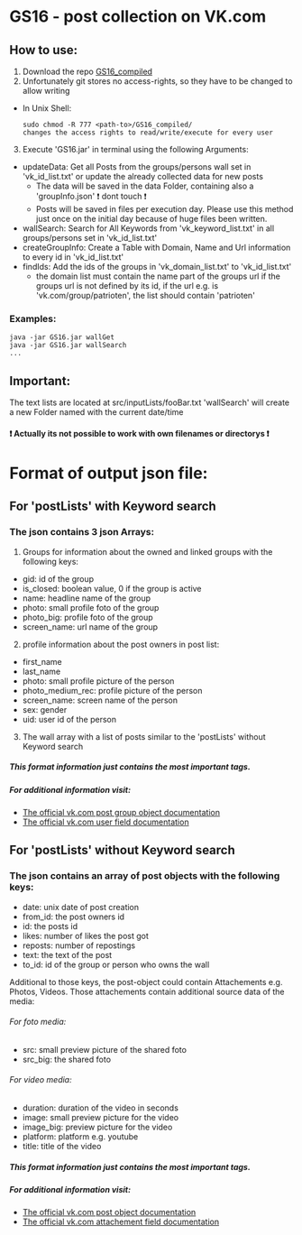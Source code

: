 # GS16 - post collection on VK.com
## How to use:

1. Download the repo [GS16_compiled](https://github.com/Eik-S/GS16_compiled)
2. Unfortunately git stores no access-rights, so they have to be changed to allow writing

  - In Unix Shell:
    ```
    sudo chmod -R 777 <path-to>/GS16_compiled/
    changes the access rights to read/write/execute for every user
    ```
3. Execute 'GS16.jar' in terminal using the following Arguments:
  - updateData: Get all Posts from the groups/persons wall set in 'vk_id_list.txt' or update the already collected data for new posts 
    - The data will be saved in the data Folder, containing also a 'groupInfo.json' :exclamation: dont touch :exclamation:
    - Posts will be saved in files per execution day. Please use this method just once on the initial day because of huge files been written.
  - wallSearch: Search for All Keywords from 'vk_keyword_list.txt' in all groups/persons set in 'vk_id_list.txt'
  - createGroupInfo: Create a Table with Domain, Name and Url information to every id in 'vk_id_list.txt'
  - findIds: Add the ids of the groups in 'vk_domain_list.txt' to 'vk_id_list.txt'
    - the domain list must contain the name part of the groups url if the groups url is not defined by its id, if the url e.g. is 'vk.com/group/patrioten', the list should contain 'patrioten'
  
### Examples:
```
java -jar GS16.jar wallGet
java -jar GS16.jar wallSearch
...
```

## Important:
The text lists are located at src/inputLists/fooBar.txt
'wallSearch' will create a new Folder named with the current date/time
#### :exclamation: Actually its not possible to work with own filenames or directorys :exclamation: 


# Format of output json file:

## For 'postLists' with Keyword search
### The json contains 3 json Arrays:
1. Groups for information about the owned and linked groups with the following keys:
  - gid: id of the group
  - is_closed: boolean value, 0 if the group is active
  - name: headline name of the group
  - photo: small profile foto of the group
  - photo_big: profile foto of the group
  - screen_name: url name of the group
2. profile information about the post owners in post list:
  - first_name
  - last_name
  - photo: small profile picture of the person
  - photo_medium_rec: profile picture of the person
  - screen_name: screen name of the person
  - sex: gender
  - uid: user id of the person
3. The wall array with a list of posts similar to the 'postLists' without Keyword search

##### This format information just contains the most important tags.
##### For additional information visit: 
- [The official vk.com post group object documentation](https://vk.com/dev/fields_groups)
- [The official vk.com user field documentation](https://vk.com/dev/fields)

## For 'postLists' without Keyword search
### The json contains an array of post objects with the following keys:
- date: unix date of post creation
- from_id: the post owners id
- id: the posts id
- likes: number of likes the post got
- reposts: number of repostings
- text: the text of the post
- to_id: id of the group or person who owns the wall

Additional to those keys, the post-object could contain Attachements e.g. Photos, Videos.
Those attachements contain additional source data of the media:

###### For foto media:
- src: small preview picture of the shared foto
- src_big: the shared foto

###### For video media:
- duration: duration of the video in seconds
- image: small preview picture for the video
- image_big: preview picture for the video
- platform: platform e.g. youtube
- title: title of the video

##### This format information just contains the most important tags.
##### For additional information visit: 
- [The official vk.com post object documentation](https://vk.com/dev/post)
- [The official vk.com attachement field documentation](https://vk.com/dev/attachments_w)

